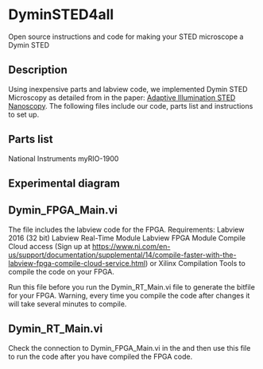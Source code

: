 # DyminSTED4all
Open source instructions and code for making your STED microscope a Dymin STED

## Description

Using inexpensive parts and labview code, we implemented Dymin STED Microscopy as detailed from in the paper: [Adaptive Illumination STED Nanoscopy](https://www.pnas.org/content/114/37/9797).  The following files include our code, parts list and instructions to set up.

## Parts list
National Instruments myRIO-1900

## Experimental diagram

## Dymin_FPGA_Main.vi 
The file includes the labview code for the FPGA.
Requirements:
Labview 2016 (32 bit)
Labview Real-Time Module
Labview FPGA Module
Compile Cloud access (Sign up at https://www.ni.com/en-us/support/documentation/supplemental/14/compile-faster-with-the-labview-fpga-compile-cloud-service.html) or Xilinx Compilation Tools to compile the code on your FPGA.

Run this file before you run the Dymin_RT_Main.vi file to generate the bitfile for your FPGA.  Warning, every time you compile the code after changes it will take several minutes to compile.

## Dymin_RT_Main.vi
Check the connection to Dymin_FPGA_Main.vi in the and then use this file to run the code after you have compiled the FPGA code.


